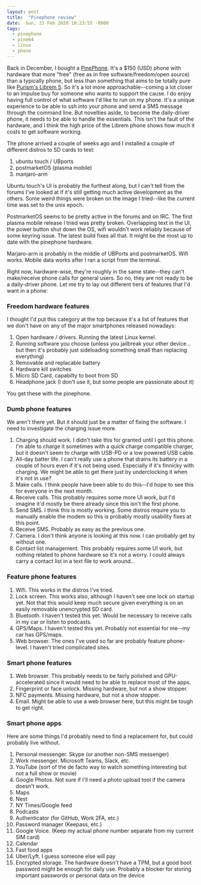 ```yaml
---
layout: post
title:  "Pinephone review"
date:  Sun, 23 Feb 2020 10:23:55 -0800
tags:
  - pinephone
  - pine64
  - linux
  - phone
---
```


Back in December, I bought a [PinePhone](https://www.pine64.org/pinephone). It's a $150 (USD) phone with hardware that more "free" (free as in free software/freedom/open source) than a typically phone, but less than something that aims to be totally pure like [Purism's Librem 5](https://puri.sm/products/librem-5). So it's a lot more approachable--coming a lot closer to an impulse buy for someone who wants to support the cause. I do enjoy having full control of what software I'd like to run on my phone. It's a unique experience to be able to ssh into your phone and send a SMS message through the command line. But novelties aside, to become the daily-driver phone, it needs to be able to handle the essentials. This isn't the fault of the hardware, and I think the high price of the Librem phone shows how much it costs to get software working.

The phone arrived a couple of weeks ago and I installed a couple of different distros to SD cards to test:

1. ubuntu touch / UBports
1. postmarketOS (plasma mobile)
1. manjaro-arm

Ubuntu touch's UI is probably the furthest along, but I can't tell from the forums I've looked at if it's still getting much active development as the others. Some weird things were broken on the image I tried--like the current time was set to the unix epoch.

PostmarketOS seems to be pretty active in the forums and on IRC. The first plasma mobile release I tried was pretty broken. Overlapping text in the UI, the power button shut down the OS, wifi wouldn't work reliably because of some keyring issue. The latest build fixes all that. It might be the most up to date with the pinephone hardware.

Marjaro-arm is probably in the middle of UBPorts and postmarketOS. Wifi works. Mobile data works after I ran a script from the terminal.


Right now, hardware-wise, they're roughly in the same state--they can't make/receive phone calls for general users. So no, they are not ready to be a daily-driver phone. Let me try to lay out different tiers of features that I'd want in a phone:


### Freedom hardware features

I thought I'd put this category at the top because it's a list of features that we don't have on any of the major smartphones released nowadays:

1. Open hardware / drivers. Running the latest Linux kernel.
1. Running software you choose (unless you jailbreak your other device... but then it's probably just sideloading something small than replacing everything)
1. Removable and replacable battery
1. Hardware kill switches
1. Micro SD Card, capabilty to boot from SD
1. Headphone jack (I don't use it, but some people are passionate about it)

You get these with the pinephone.

### Dumb phone features

We aren't there yet. But it should just be a matter of fixing the software. I need to investigate the charging issue more.

1. Charging should work. I didn't take this for granted until I got this phone. I'm able to charge it sometimes with a quick charge compatible charger, but it doesn't seem to charge with USB-PD or a low powered USB cable.
1. All-day batter life. I can't really use a phone that drains its battery in a couple of hours even if it's not being used. Especially if it's finnicky with charging. We might be able to get there just by underclocking it when it's not in use?
1. Make calls. I think people have been able to do this--I'd hope to see this for everyone in the next month.
1. Receive calls. This probably requires some more UI work, but I'd imagine it'd mostly be there already since this isn't the first phone.
1. Send SMS. I think this is mostly working. Some distros require you to manually enable the modem so this is probably mostly usability fixes at this point.
1. Receive SMS. Probably as easy as the previous one.
1. Camera. I don't think anyone is looking at this now. I can probably get by without one.
1. Contact list management. This probably requires some UI work, but nothing related to phone hardware so it's not a worry. I could always carry a contact list in a text file to work around...


### Feature phone features

1. Wifi. This works in the distros I've tried.
1. Lock screen. This works also, although I haven't see one lock on startup yet. Not that this would keep much secure given everything is on an easily removable unencrypted SD card.
1. Bluetooth. I haven't tested this yet. Would be necessary to receive calls in my car or listen to podcasts.
1. GPS/Maps. I haven't tested this yet. Probably not essential for me--my car has GPS/maps.
1. Web browser. The ones I've used so far are probably feature phone-level. I haven't tried complicated sites.


### Smart phone features

1. Web browser. This probably needs to be fairly polished and GPU-accelerated since it would need to be able to replace most of the apps.
1. Fingerprint or face unlock. Missing hardware, but not a show stopper.
1. NFC payments. Missing hardware, but not a show stopper.
1. Email. Might be able to use a web browser here, but this might be tough to get right.

### Smart phone apps

Here are some things I'd probably need to find a replacement for, but could probably live without.

1. Personal messenger. Skype (or another non-SMS messenger)
1. Work messenger. Microsoft Teams, Slack, etc.
1. YouTube (sort of the de facto way to watch something interesting but not a full show or movie)
1. Google Photos. Not sure if I'll need a photo upload tool if the camera doesn't work.
1. Maps
1. Nest
1. NY Times/Google feed
1. Podcasts
1. Authenticator (for GitHub, Work 2FA, etc.)
1. Password manager (Keepass, etc.)
1. Google Voice. (Keep my actual phone number separate from my current SIM card)
1. Calendar
1. Fast food apps
1. Uber/Lyft. I guess someone else will pay
1. Encrypted storage. The hardware doesn't have a TPM, but a good boot password might be enough for daily use. Probably a blocker for storing important passwords or personal data on the device
